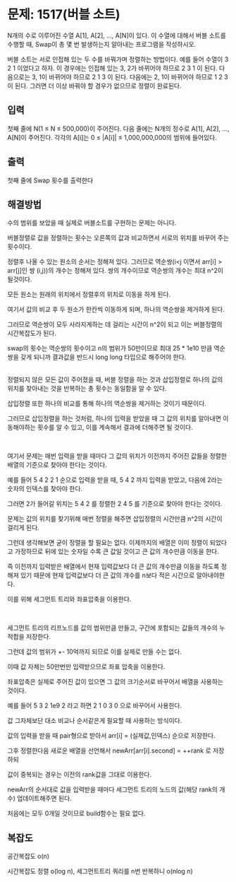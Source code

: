 # 문제: 1517(버블 소트)

N개의 수로 이루어진 수열 A[1], A[2], …, A[N]이 있다. 이 수열에 대해서 버블 소트를 수행할 때, Swap이 총 몇 번 발생하는지 알아내는 프로그램을 작성하시오.

버블 소트는 서로 인접해 있는 두 수를 바꿔가며 정렬하는 방법이다. 예를 들어 수열이 3 2 1 이었다고 하자. 이 경우에는 인접해 있는 3, 2가 바뀌어야 하므로 2 3 1 이 된다. 다음으로는 3, 1이 바뀌어야 하므로 2 1 3 이 된다. 다음에는 2, 1이 바뀌어야 하므로 1 2 3 이 된다. 그러면 더 이상 바꿔야 할 경우가 없으므로 정렬이 완료된다.

## 입력

첫째 줄에 N(1 ≤ N ≤ 500,000)이 주어진다. 다음 줄에는 N개의 정수로 A[1], A[2], …, A[N]이 주어진다. 각각의 A[i]는 0 ≤ |A[i]| ≤ 1,000,000,000의 범위에 들어있다.

## 출력

첫째 줄에 Swap 횟수를 출력한다

## 해결방법

수의 범위를 보았을 때 실제로 버블소트를 구현하는 문제는 아니다.

버블정렬로 값을 정렬하는 횟수는 오른쪽의 값과 비교하면서 서로의 위치를 바꾸어 주는 횟수이다.

정렬후 나올 수 있는 원소의 순서는 정해져 있다. 그러므로 역순쌍(i<j 이면서 arr[i] > arr[j]인 쌍 (i,j))의 개수는 정해져 있다. 쌍의 개수이므로 역순쌍의 개수는 최대 n^2이 될것이다.

모든 원소는 원래의 위치에서 정렬후의 위치로 이동을 하게 된다.

여기서 값의 비교 후 두 원소가 한칸씩 이동하게 되며, 하나의 역순쌍을 제거하게 된다.

그러므로 역순쌍이 모두 사라지게하는 데 걸리는 시간이 n^2이 되고 이는 버블정렬의 시간복잡도가 된다.

swap의 횟수는 역순쌍의 횟수이고 n의 범위가 50만이므로 최대 25 * 1e10 만큼 역순쌍을 갖게 되니까 결과값을 반드시 long long 타입으로 해주어야 한다.

<br/>
정렬되지 않은 모든 값이 주어졌을 때, 버블 정렬을 하는 것과 삽입정렬로 하나의 값의 위치를 찾아내는 것을 반복하는 총 횟수는 동일함을 알 수 있다. 

삽입정렬 또한 하나의 비교를 통해 하나의 역순쌍을 제거하는 것이기 때문이다.

그러므로 삽입정렬을 하는 것처럼, 하나의 입력을 받았을 때 그 값의 위치를 알아내면 이동해야하는 횟수를 알 수 있고, 이를 계속해서 결과에 더해주면 될 것이다.

<br/>

여기서 문제는 매번 입력을 받을 때마다 그 값의 위치가 이전까지 주어진 값들을 정렬한 배열의 기준으로 찾아야 한다는 것이다.

예를 들어 5 4 2 2 1 순으로 입력을 받을 때,  5 4 2 까지 입력을 받았고, 다음에 2라는 숫자의 인덱스를 찾아야 한다.

그러면 2가 들어갈 위치는 5 4 2 를 정렬한 2 4 5 를 기준으로 찾아야 한다는 것이다. 

문제는 값의 위치를 찾기위해 매번 정렬을 해주면 삽입정렬의 시간만큼 n^2의 시간이 걸리게 된다.

그런데 생각해보면 굳이 정렬을 할 필요는 없다. 이제까지의 배열은 이미 정렬이 되었다고 가정하므로 뒤에 있는 숫자일 수록 큰 값일 것이고 큰 값의 개수만큼 이동을 한다.

즉 이전까지 입력받은 배열에서 현재 입력값보다 더 큰 값의 개수만큼 이동을 하도록 정해져 있기 때문에 현재 입력값보다 더 큰 값의 개수를 n보다 적은 시간으로 알아내야한다.

이를 위해 세그먼트 트리와 좌표압축을 이용한다.

<br/>

세그먼트 트리의 리프노드를 값의 범위만큼 만들고, 구간에 포함되는 값들의 개수의 누적합을 저장한다.

그런데 값의 범위가 +- 10억까지 되므로 이를 실제로 만들 수는 없다.

이때 값 자체는 50만번만 입력받으므로 좌표 압축을 이용한다.

좌표압축은 실제로 주어진 값이 있으면 그 값의 크기순서로 바꾸어서 배열을 사용하는 것이다.

예를 들어 5 3 2 1e9 2 라고 하면  2 1 0 3 0 으로 바꾸어서 사용한다.

값 그자체보단 대소 비교나 순서같은게 필요할 때 사용하는 방식이다.

값의 입력을 받을 때 pair형으로 받아서 arr[i] = (실제값,인덱스) 순으로 저장한다.

그후 정렬한다음 새로운 배열을 선언해서 newArr[arr[i].second] = ++rank 로 저장하되

값이 중복되는 경우는 이전의 rank값을 그대로 이용한다.

newArr의 순서대로 값을 입력받을 때마다 세그먼트 트리의 노드의 값(해당 rank의 개수) 업데이트해주면 된다. 

처음에는 모두 0개일 것이므로 build함수는 필요 없다.

## 복잡도

공간복잡도 o(n)

시간복잡도 정렬 o(log n), 세그먼트트리 쿼리를 n번 반복하니 o(nlog n)